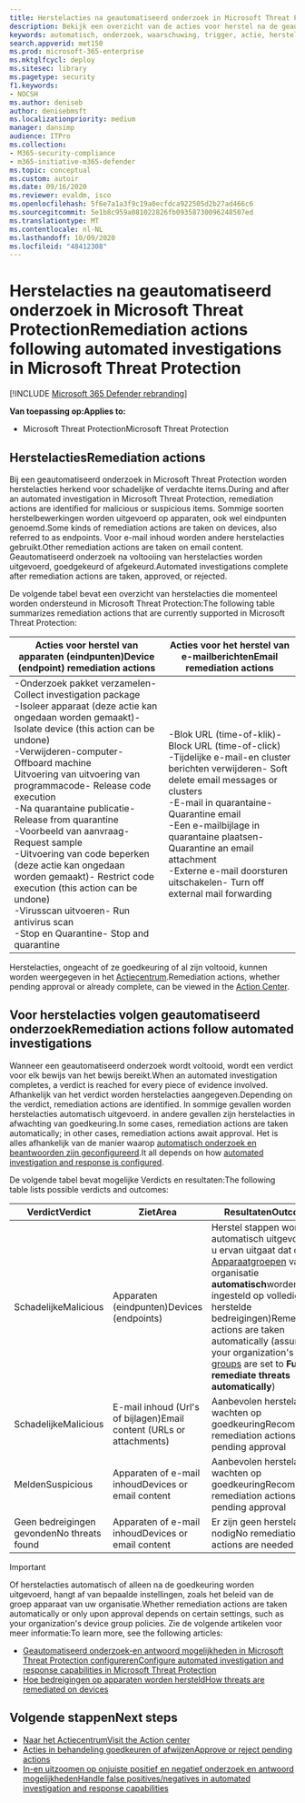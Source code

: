```yaml
---
title: Herstelacties na geautomatiseerd onderzoek in Microsoft Threat Protection
description: Bekijk een overzicht van de acties voor herstel na de geautomatiseerde tests in Microsoft Threat Protection
keywords: automatisch, onderzoek, waarschuwing, trigger, actie, herstel
search.appverid: met150
ms.prod: microsoft-365-enterprise
ms.mktglfcycl: deploy
ms.sitesec: library
ms.pagetype: security
f1.keywords:
- NOCSH
ms.author: deniseb
author: denisebmsft
ms.localizationpriority: medium
manager: dansimp
audience: ITPro
ms.collection:
- M365-security-compliance
- m365-initiative-m365-defender
ms.topic: conceptual
ms.custom: autoir
ms.date: 09/16/2020
ms.reviewer: evaldm, isco
ms.openlocfilehash: 5f6e7a1a3f9c19a0ecfdca922505d2b27ad466c6
ms.sourcegitcommit: 5e1b8c959a081022826fb09358730096248507ed
ms.translationtype: MT
ms.contentlocale: nl-NL
ms.lasthandoff: 10/09/2020
ms.locfileid: "48412308"
---
```

# <a name="remediation-actions-following-automated-investigations-in-microsoft-threat-protection"></a><span data-ttu-id="6fce5-104">Herstelacties na geautomatiseerd onderzoek in Microsoft Threat Protection</span><span class="sxs-lookup"><span data-stu-id="6fce5-104">Remediation actions following automated investigations in Microsoft Threat Protection</span></span>

[!INCLUDE [Microsoft 365 Defender rebranding](../includes/microsoft-defender.md)]


<span data-ttu-id="6fce5-105">**Van toepassing op:**</span><span class="sxs-lookup"><span data-stu-id="6fce5-105">**Applies to:**</span></span>
- <span data-ttu-id="6fce5-106">Microsoft Threat Protection</span><span class="sxs-lookup"><span data-stu-id="6fce5-106">Microsoft Threat Protection</span></span>


## <a name="remediation-actions"></a><span data-ttu-id="6fce5-107">Herstelacties</span><span class="sxs-lookup"><span data-stu-id="6fce5-107">Remediation actions</span></span>

<span data-ttu-id="6fce5-108">Bij een geautomatiseerd onderzoek in Microsoft Threat Protection worden herstelacties herkend voor schadelijke of verdachte items.</span><span class="sxs-lookup"><span data-stu-id="6fce5-108">During and after an automated investigation in Microsoft Threat Protection, remediation actions are identified for malicious or suspicious items.</span></span> <span data-ttu-id="6fce5-109">Sommige soorten herstelbewerkingen worden uitgevoerd op apparaten, ook wel eindpunten genoemd.</span><span class="sxs-lookup"><span data-stu-id="6fce5-109">Some kinds of remediation actions are taken on devices, also referred to as endpoints.</span></span> <span data-ttu-id="6fce5-110">Voor e-mail inhoud worden andere herstelacties gebruikt.</span><span class="sxs-lookup"><span data-stu-id="6fce5-110">Other remediation actions are taken on email content.</span></span> <span data-ttu-id="6fce5-111">Geautomatiseerd onderzoek na voltooiing van herstelacties worden uitgevoerd, goedgekeurd of afgekeurd.</span><span class="sxs-lookup"><span data-stu-id="6fce5-111">Automated investigations complete after remediation actions are taken, approved, or rejected.</span></span>

<span data-ttu-id="6fce5-112">De volgende tabel bevat een overzicht van herstelacties die momenteel worden ondersteund in Microsoft Threat Protection:</span><span class="sxs-lookup"><span data-stu-id="6fce5-112">The following table summarizes remediation actions that are currently supported in Microsoft Threat Protection:</span></span> 

|<span data-ttu-id="6fce5-113">Acties voor herstel van apparaten (eindpunten)</span><span class="sxs-lookup"><span data-stu-id="6fce5-113">Device (endpoint) remediation actions</span></span>  |<span data-ttu-id="6fce5-114">Acties voor het herstel van e-mailberichten</span><span class="sxs-lookup"><span data-stu-id="6fce5-114">Email remediation actions</span></span>  |
|---------|---------|
|<span data-ttu-id="6fce5-115">-Onderzoek pakket verzamelen</span><span class="sxs-lookup"><span data-stu-id="6fce5-115">- Collect investigation package</span></span> <br/><span data-ttu-id="6fce5-116">-Isoleer apparaat (deze actie kan ongedaan worden gemaakt)</span><span class="sxs-lookup"><span data-stu-id="6fce5-116">- Isolate device (this action can be undone)</span></span><br/><span data-ttu-id="6fce5-117">-Verwijderen-computer</span><span class="sxs-lookup"><span data-stu-id="6fce5-117">- Offboard machine</span></span> <br/><span data-ttu-id="6fce5-118">Uitvoering van uitvoering van programmacode</span><span class="sxs-lookup"><span data-stu-id="6fce5-118">- Release code execution</span></span> <br/><span data-ttu-id="6fce5-119">-Na quarantaine publicatie</span><span class="sxs-lookup"><span data-stu-id="6fce5-119">- Release from quarantine</span></span> <br/><span data-ttu-id="6fce5-120">-Voorbeeld van aanvraag</span><span class="sxs-lookup"><span data-stu-id="6fce5-120">- Request sample</span></span> <br/><span data-ttu-id="6fce5-121">-Uitvoering van code beperken (deze actie kan ongedaan worden gemaakt)</span><span class="sxs-lookup"><span data-stu-id="6fce5-121">- Restrict code execution (this action can be undone)</span></span> <br/><span data-ttu-id="6fce5-122">-Virusscan uitvoeren</span><span class="sxs-lookup"><span data-stu-id="6fce5-122">- Run antivirus scan</span></span> <br/><span data-ttu-id="6fce5-123">-Stop en Quarantine</span><span class="sxs-lookup"><span data-stu-id="6fce5-123">- Stop and quarantine</span></span>      |<span data-ttu-id="6fce5-124">-Blok URL (time-of-klik)</span><span class="sxs-lookup"><span data-stu-id="6fce5-124">- Block URL (time-of-click)</span></span><br/><span data-ttu-id="6fce5-125">-Tijdelijke e-mail-en cluster berichten verwijderen</span><span class="sxs-lookup"><span data-stu-id="6fce5-125">- Soft delete email messages or clusters</span></span><br/><span data-ttu-id="6fce5-126">-E-mail in quarantaine</span><span class="sxs-lookup"><span data-stu-id="6fce5-126">- Quarantine email</span></span><br/><span data-ttu-id="6fce5-127">-Een e-mailbijlage in quarantaine plaatsen</span><span class="sxs-lookup"><span data-stu-id="6fce5-127">- Quarantine an email attachment</span></span><br/><span data-ttu-id="6fce5-128">-Externe e-mail doorsturen uitschakelen</span><span class="sxs-lookup"><span data-stu-id="6fce5-128">- Turn off external mail forwarding</span></span>          |

<span data-ttu-id="6fce5-129">Herstelacties, ongeacht of ze goedkeuring of al zijn voltooid, kunnen worden weergegeven in het [Actiecentrum](https://docs.microsoft.com/microsoft-365/security/mtp/mtp-action-center).</span><span class="sxs-lookup"><span data-stu-id="6fce5-129">Remediation actions, whether pending approval or already complete, can be viewed in the [Action Center](https://docs.microsoft.com/microsoft-365/security/mtp/mtp-action-center).</span></span>

## <a name="remediation-actions-follow-automated-investigations"></a><span data-ttu-id="6fce5-130">Voor herstelacties volgen geautomatiseerd onderzoek</span><span class="sxs-lookup"><span data-stu-id="6fce5-130">Remediation actions follow automated investigations</span></span>

<span data-ttu-id="6fce5-131">Wanneer een geautomatiseerd onderzoek wordt voltooid, wordt een verdict voor elk bewijs van het bewijs bereikt.</span><span class="sxs-lookup"><span data-stu-id="6fce5-131">When an automated investigation completes, a verdict is reached for every piece of evidence involved.</span></span> <span data-ttu-id="6fce5-132">Afhankelijk van het verdict worden herstelacties aangegeven.</span><span class="sxs-lookup"><span data-stu-id="6fce5-132">Depending on the verdict, remediation actions are identified.</span></span> <span data-ttu-id="6fce5-133">In sommige gevallen worden herstelacties automatisch uitgevoerd. in andere gevallen zijn herstelacties in afwachting van goedkeuring.</span><span class="sxs-lookup"><span data-stu-id="6fce5-133">In some cases, remediation actions are taken automatically; in other cases, remediation actions await approval.</span></span> <span data-ttu-id="6fce5-134">Het is alles afhankelijk van de manier waarop [automatisch onderzoek en beantwoorden zijn geconfigureerd](mtp-configure-auto-investigation-response.md).</span><span class="sxs-lookup"><span data-stu-id="6fce5-134">It all depends on how [automated investigation and response is configured](mtp-configure-auto-investigation-response.md).</span></span>

<span data-ttu-id="6fce5-135">De volgende tabel bevat mogelijke Verdicts en resultaten:</span><span class="sxs-lookup"><span data-stu-id="6fce5-135">The following table lists possible verdicts and outcomes:</span></span>

|<span data-ttu-id="6fce5-136">Verdict</span><span class="sxs-lookup"><span data-stu-id="6fce5-136">Verdict</span></span>    |<span data-ttu-id="6fce5-137">Ziet</span><span class="sxs-lookup"><span data-stu-id="6fce5-137">Area</span></span>    |<span data-ttu-id="6fce5-138">Resultaten</span><span class="sxs-lookup"><span data-stu-id="6fce5-138">Outcomes</span></span>|
|------|------|------|
|<span data-ttu-id="6fce5-139">Schadelijke</span><span class="sxs-lookup"><span data-stu-id="6fce5-139">Malicious</span></span>    |<span data-ttu-id="6fce5-140">Apparaten (eindpunten)</span><span class="sxs-lookup"><span data-stu-id="6fce5-140">Devices (endpoints)</span></span>    |<span data-ttu-id="6fce5-141">Herstel stappen worden automatisch uitgevoerd (als u ervan uitgaat dat de [Apparaatgroepen](mtp-configure-auto-investigation-response.md#review-or-change-the-automation-level-for-device-groups) van uw organisatie **automatisch**worden ingesteld op volledig herstelde bedreigingen)</span><span class="sxs-lookup"><span data-stu-id="6fce5-141">Remediation actions are taken automatically (assuming your organization's [device groups](mtp-configure-auto-investigation-response.md#review-or-change-the-automation-level-for-device-groups) are set to **Full - remediate threats automatically**)</span></span>|
|<span data-ttu-id="6fce5-142">Schadelijke</span><span class="sxs-lookup"><span data-stu-id="6fce5-142">Malicious</span></span>    |<span data-ttu-id="6fce5-143">E-mail inhoud (Url's of bijlagen)</span><span class="sxs-lookup"><span data-stu-id="6fce5-143">Email content (URLs or attachments)</span></span> | <span data-ttu-id="6fce5-144">Aanbevolen herstelacties wachten op goedkeuring</span><span class="sxs-lookup"><span data-stu-id="6fce5-144">Recommended remediation actions are pending approval</span></span>|
|<span data-ttu-id="6fce5-145">Melden</span><span class="sxs-lookup"><span data-stu-id="6fce5-145">Suspicious</span></span>    |<span data-ttu-id="6fce5-146">Apparaten of e-mail inhoud</span><span class="sxs-lookup"><span data-stu-id="6fce5-146">Devices or email content</span></span> |<span data-ttu-id="6fce5-147">Aanbevolen herstelacties wachten op goedkeuring</span><span class="sxs-lookup"><span data-stu-id="6fce5-147">Recommended remediation actions are pending approval</span></span>|
|<span data-ttu-id="6fce5-148">Geen bedreigingen gevonden</span><span class="sxs-lookup"><span data-stu-id="6fce5-148">No threats found</span></span>    |<span data-ttu-id="6fce5-149">Apparaten of e-mail inhoud</span><span class="sxs-lookup"><span data-stu-id="6fce5-149">Devices or email content</span></span>    |<span data-ttu-id="6fce5-150">Er zijn geen herstelacties nodig</span><span class="sxs-lookup"><span data-stu-id="6fce5-150">No remediation actions are needed</span></span>|

> [!IMPORTANT]
> <span data-ttu-id="6fce5-151">Of herstelacties automatisch of alleen na de goedkeuring worden uitgevoerd, hangt af van bepaalde instellingen, zoals het beleid van de groep apparaat van uw organisatie.</span><span class="sxs-lookup"><span data-stu-id="6fce5-151">Whether remediation actions are taken automatically or only upon approval depends on certain settings, such as your organization's device group policies.</span></span> <span data-ttu-id="6fce5-152">Zie de volgende artikelen voor meer informatie:</span><span class="sxs-lookup"><span data-stu-id="6fce5-152">To learn more, see the following articles:</span></span>
> - [<span data-ttu-id="6fce5-153">Geautomatiseerd onderzoek-en antwoord mogelijkheden in Microsoft Threat Protection configureren</span><span class="sxs-lookup"><span data-stu-id="6fce5-153">Configure automated investigation and response capabilities in Microsoft Threat Protection</span></span>](mtp-configure-auto-investigation-response.md)
> - [<span data-ttu-id="6fce5-154">Hoe bedreigingen op apparaten worden hersteld</span><span class="sxs-lookup"><span data-stu-id="6fce5-154">How threats are remediated on devices</span></span>](https://docs.microsoft.com/windows/security/threat-protection/microsoft-defender-atp/automated-investigations)

## <a name="next-steps"></a><span data-ttu-id="6fce5-155">Volgende stappen</span><span class="sxs-lookup"><span data-stu-id="6fce5-155">Next steps</span></span>

- [<span data-ttu-id="6fce5-156">Naar het Actiecentrum</span><span class="sxs-lookup"><span data-stu-id="6fce5-156">Visit the Action center</span></span>](https://docs.microsoft.com/microsoft-365/security/mtp/mtp-action-center)
- [<span data-ttu-id="6fce5-157">Acties in behandeling goedkeuren of afwijzen</span><span class="sxs-lookup"><span data-stu-id="6fce5-157">Approve or reject pending actions</span></span>](https://docs.microsoft.com/microsoft-365/security/mtp/mtp-autoir-actions)
- [<span data-ttu-id="6fce5-158">In-en uitzoomen op onjuiste positief en negatief onderzoek en antwoord mogelijkheden</span><span class="sxs-lookup"><span data-stu-id="6fce5-158">Handle false positives/negatives in automated investigation and response capabilities</span></span>](mtp-autoir-report-false-positives-negatives.md)
